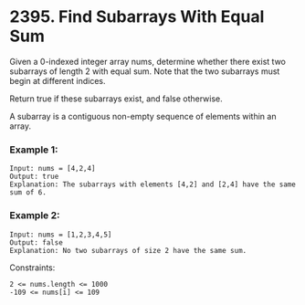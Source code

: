 # 2395. Find Subarrays With Equal Sum

Given a 0-indexed integer array nums, determine whether there exist two subarrays of length 2 with equal sum. Note that the two subarrays must begin at different indices.

Return true if these subarrays exist, and false otherwise.

A subarray is a contiguous non-empty sequence of elements within an array.

### Example 1:
```
Input: nums = [4,2,4]
Output: true
Explanation: The subarrays with elements [4,2] and [2,4] have the same sum of 6.
```

### Example 2:
```
Input: nums = [1,2,3,4,5]
Output: false
Explanation: No two subarrays of size 2 have the same sum.
 ```

Constraints:
```
2 <= nums.length <= 1000
-109 <= nums[i] <= 109
```